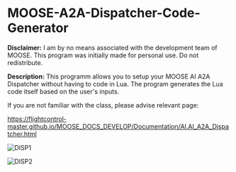 # MOOSE-A2A-Dispatcher-Code-Generator

**Disclaimer:** I am by no means associated with the development team of MOOSE. This program was initially made for personal use. Do not redistribute.

**Description:** This programm allows you to setup your MOOSE AI A2A Dispatcher without having to code in Lua. The program generates the Lua code itself based on the user's inputs.

If you are not familiar with the class, please advise relevant page:

https://flightcontrol-master.github.io/MOOSE_DOCS_DEVELOP/Documentation/AI.AI_A2A_Dispatcher.html

![DISP1](https://github.com/user-attachments/assets/d0e6e41c-eb4a-4c7b-8384-a4be389cecbd)


![DISP2](https://github.com/user-attachments/assets/bbdae9a4-e534-42d2-94c1-0c490c011183)

